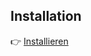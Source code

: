## Installation
👉 [Installieren](https://raw.githubusercontent.com/<USER>/<REPO>/main/mein-script.user.js)
